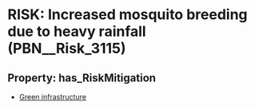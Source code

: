# RISK: __Increased mosquito breeding due to heavy rainfall__ (PBN__Risk_3115)

## Property: has_RiskMitigation

* [Green infrastructure](PBN__Mitigation_1513)


